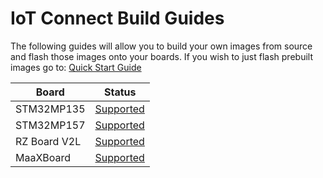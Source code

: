 # IoT Connect Build Guides

The following guides will allow you to build your own images from source and flash those images onto your boards.
If you wish to just flash prebuilt images go to: [Quick Start Guide](../QuickStart/README.md)

| Board        | Status                              |
|--------------|-------------------------------------|
| STM32MP135   | [Supported](./STM32MP135/README.md) |
| STM32MP157   | [Supported](./STM32MP157/README.md) |
| RZ Board V2L | [Supported](./RZBoardV2L/README.md) |
| MaaXBoard    | [Supported](./MaaXBoard/README.md) |
